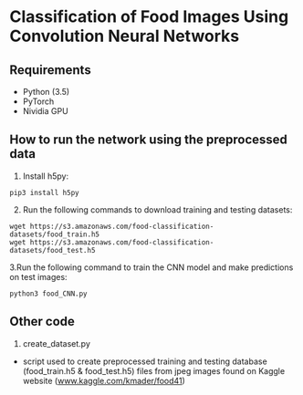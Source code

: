 # Classification of Food Images Using Convolution Neural Networks

## Requirements
- Python (3.5)
- PyTorch
- Nividia GPU 

## How to run the network using the preprocessed data
1. Install h5py:
```
pip3 install h5py
```
2. Run the following commands to download training and testing datasets:
```
wget https://s3.amazonaws.com/food-classification-datasets/food_train.h5
wget https://s3.amazonaws.com/food-classification-datasets/food_test.h5
```
3.Run the following command to train the CNN model and make predictions on test images:
```
python3 food_CNN.py
```

## Other code
1. create_dataset.py
- script used to create preprocessed training and testing database (food_train.h5 & food_test.h5) files from jpeg images found on Kaggle website (www.kaggle.com/kmader/food41)
